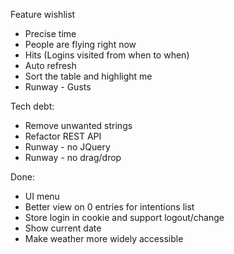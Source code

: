 Feature wishlist

* Precise time
* People are flying right now
* Hits (Logins visited from when to when)
* Auto refresh
* Sort the table and highlight me
* Runway - Gusts

Tech debt:
* Remove unwanted strings
* Refactor REST API
* Runway - no JQuery
* Runway - no drag/drop


Done:
* UI menu
* Better view on 0 entries for intentions list
* Store login in cookie and support logout/change
* Show current date
* Make weather more widely accessible